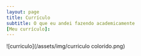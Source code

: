 ```yaml
---
layout: page
title: Currículo
subtitle: O que eu andei fazendo academicamente
[Meu currículo]:
---
```


![curriculo](/assets/img/curriculo colorido.png)
